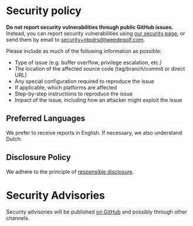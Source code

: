Security policy
===============

**Do not report security vulnerabilities through public GitHub issues.**
Instead, you can report security vulnerabilities using [our security page](https://github.com/pendulum-project/ntpd-rs/security),
or send them by email to security+ntpdrs@tweedegolf.com.

Please include as much of the following information as possible:

 * Type of issue (e.g. buffer overflow, privilege escalation, etc.)
 * The location of the affected source code (tag/branch/commit or direct URL)
 * Any special configuration required to reproduce the issue
 * If applicable, which platforms are affected
 * Step-by-step instructions to reproduce the issue
 * Impact of the issue, including how an attacker might exploit the issue

## Preferred Languages

We prefer to receive reports in English. If necessary, we also understand Dutch.

## Disclosure Policy

We adhere to the principle of [responsible disclosure](https://vuls.cert.org/confluence/display/CVD/Executive+Summary).

Security Advisories
===================
Security advisories will be published [on GitHub](https://github.com/pendulum-project/ntpd-rs/security/advisories)
and possibly through other channels.
